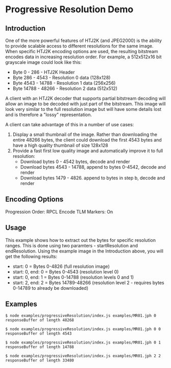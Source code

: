 # Progressive Resolution Demo

## Introduction

One of the more powerful features of HTJ2K (and JPEG2000) is the ability to provide
scalable access to different resolutions for the same image.  When specific HTJ2K
encoding options are used, the resulting bitstream encodes data in increasing resolution
order.  For example, a 512x512x16 bit grayscale image could look like this:

* Byte     0 - 286    - HTJ2K Header
* Byte   286 - 4543   - Resolution 0 data (128x128)  
* Byte  4543 - 14788  - Resolution 1 data (256x256) 
* Byte 14788 - 48266  - Resolution 2 data (512x512) 

A client with an HTJ2K decoder that supports partial bitstream decoding will allow an 
image to be decoded with just part of the bitstream.  This image will look very 
similar to the full resolution image but will have some details lost and is therefore
a "lossy" representation.  

A client can take advantage of this in a number of use cases:

1. Display a small thumbnail of the image.  Rather than downloading the entire 48266 bytes,
   the client could download the first 4543 bytes and have a high quality thumbnail of size 128x128
2. Provide a fast first low quality image and automatically improve it to full resolution:
   * Download bytes 0 - 4542 bytes, decode and render
   * Download bytes 4543 - 14788, append to bytes 0-4542, decode and render
   * Download bytes 1479 - 4826. append to bytes in step b, decode and render

## Encoding Options

Progression Order: RPCL
Encode TLM Markers: On

## Usage

This example shows how to extract out the bytes for specific resolution ranges.  This is
done using two paramters - startResolution and endResolution.  Using the example image
in the Introduction above, you will get the following results:

* start: 0 = Bytes 0-4826 (full resolution image)
* start: 0, end: 0 = Bytes 0-4543 (resolution level 0)
* start: 0, end: 1 = Bytes 0-14788 (resolution levels 0 and 1)
* start: 2, end: 2 = Bytes 14789-48266 (resolution level 2 - requires bytes 0-14789 to already be downloaded)

## Examples

```
$ node examples/progressiveResolution/index.js examples/MR01.jph 0
responseBuffer of length 48268
```

```
$ node examples/progressiveResolution/index.js examples/MR01.jph 0 0
responseBuffer of length 4543
```

```
$ node examples/progressiveResolution/index.js examples/MR01.jph 0 1
responseBuffer of length 14788
```

```
$ node examples/progressiveResolution/index.js examples/MR01.jph 2 2
responseBuffer of length 33480
```